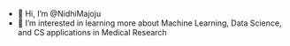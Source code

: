 - 👋 Hi, I’m @NidhiMajoju
- 👀 I’m interested in learning more about Machine Learning, Data Science, and CS applications in Medical Research

<!---
NidhiMajoju/NidhiMajoju is a ✨ special ✨ repository because its `README.md` (this file) appears on your GitHub profile.
You can click the Preview link to take a look at your changes.
--->
